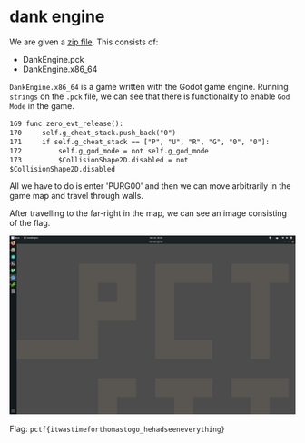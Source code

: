 [](ctf=b01lers-ctf-2020)
[](type=reversing)
[](tags=game,re,godot)
[](toosl=ghidra)

# dank engine

We are given a [zip file](../DankEngine.zip). This consists of:

- DankEngine.pck
- DankEngine.x86\_64

`DankEngine.x86_64` is a game written with the Godot game engine. Running
`strings` on the `.pck` file, we can see that there is functionality to enable
`God Mode` in the game.

```
169 func zero_evt_release():                                                        
170     self.g_cheat_stack.push_back("0")                                           
171     if self.g_cheat_stack == ["P", "U", "R", "G", "0", "0"]:                    
172         self.g_god_mode = not self.g_god_mode                                   
173         $CollisionShape2D.disabled = not $CollisionShape2D.disabled 
```

All we have to do is enter 'PURG00' and then we can move arbitrarily in the
game map and travel through walls.

After travelling to the far-right in the map, we can see an image consisting of
the flag.

![](./flag.png)

Flag: `pctf{itwastimeforthomastogo_hehadseeneverything}`
